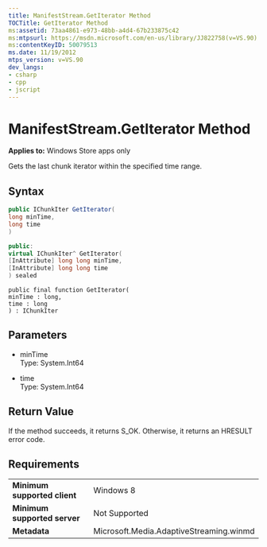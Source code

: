 ```yaml
---
title: ManifestStream.GetIterator Method
TOCTitle: GetIterator Method
ms:assetid: 73aa4861-e973-48bb-a4d4-67b233875c42
ms:mtpsurl: https://msdn.microsoft.com/en-us/library/JJ822758(v=VS.90)
ms:contentKeyID: 50079513
ms.date: 11/19/2012
mtps_version: v=VS.90
dev_langs:
- csharp
- cpp
- jscript
---
```


# ManifestStream.GetIterator Method

**Applies to:** Windows Store apps only

Gets the last chunk iterator within the specified time range.

## Syntax

```csharp
public IChunkIter GetIterator(
long minTime,
long time
)
```

```cpp
public:
virtual IChunkIter^ GetIterator(
[InAttribute] long long minTime, 
[InAttribute] long long time
) sealed
```

```jscript
public final function GetIterator(
minTime : long, 
time : long
) : IChunkIter
```

## Parameters

  - minTime  
    Type: System.Int64

  - time  
    Type: System.Int64

## Return Value

If the method succeeds, it returns S\_OK. Otherwise, it returns an HRESULT error code.

## Requirements

|||
|--- |--- |
|**Minimum supported client**|Windows 8|
|**Minimum supported server**|Not Supported|
|**Metadata**|Microsoft.Media.AdaptiveStreaming.winmd|

